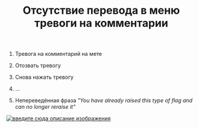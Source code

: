 ﻿---
title: "Отсутствие перевода в меню тревоги на комментарии"
se.owner.user_id: 398802
se.owner.display_name: "dIm0n"
se.owner.link: "https://ru.meta.stackoverflow.com/users/398802/dim0n"
se.link: "https://ru.meta.stackoverflow.com/questions/10749/%d0%9e%d1%82%d1%81%d1%83%d1%82%d1%81%d1%82%d0%b2%d0%b8%d0%b5-%d0%bf%d0%b5%d1%80%d0%b5%d0%b2%d0%be%d0%b4%d0%b0-%d0%b2-%d0%bc%d0%b5%d0%bd%d1%8e-%d1%82%d1%80%d0%b5%d0%b2%d0%be%d0%b3%d0%b8-%d0%bd%d0%b0-%d0%ba%d0%be%d0%bc%d0%bc%d0%b5%d0%bd%d1%82%d0%b0%d1%80%d0%b8%d0%b8"
se.question_id: 10749
se.post_type: question
---
<ol>
<li><p>Тревога на комментарий на мете</p>
</li>
<li><p>Отозвать тревогу</p>
</li>
<li><p>Снова нажать тревогу</p>
</li>
<li><p>...</p>
</li>
<li><p>Непереведённая фраза <em>&quot;You have already raised this type of flag and can no longer reraise it&quot;</em></p>
</li>
</ol>
<p><a href="https://i.stack.imgur.com/oEr5Z.png" rel="nofollow noreferrer"><img src="https://i.stack.imgur.com/oEr5Z.png" alt="введите сюда описание изображения" /></a></p>
